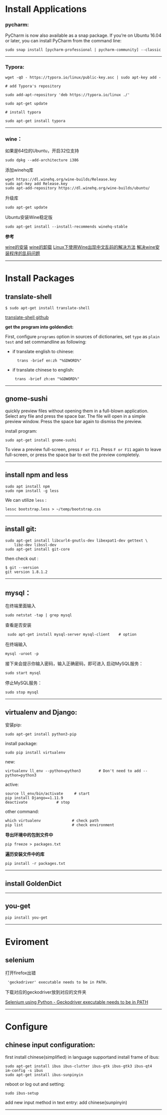 # Install Applications

### pycharm:

PyCharm is now also available as a snap package. If you’re on Ubuntu 16.04 or later, you can install PyCharm from the command line:

	sudo snap install [pycharm-professional | pycharm-community] --classic
	
---

### Typora:

	wget -qO - https://typora.io/linux/public-key.asc | sudo apt-key add -

	# add Typora's repository

	sudo add-apt-repository 'deb https://typora.io/linux ./'

	sudo apt-get update

	# install typora

	sudo apt-get install typora
	
---

### wine：

如果是64位的Ubuntu，开启32位支持

	sudo dpkg --add-architecture i386
	
添加winehq库

	wget https://dl.winehq.org/wine-builds/Release.key
	sudo apt-key add Release.key
	sudo apt-add-repository https://dl.winehq.org/wine-builds/ubuntu/
	
升级库

	sudo apt-get update
	
Ubuntu安装Wine稳定版

	sudo apt-get install --install-recommends winehq-stable
	
**参考**

[wine的安装](https://lado.me/2017/04/27/wine-run-windows-program-on-linux/) 
[wine的卸载](http://www.cnblogs.com/asimple41/p/3989608.html)
[Linux下使用Wine出现中文乱码的解决方法](http://www.linuxde.net/2011/10/1503.html)
[解决wine安装程序的乱码问题](http://www.voidcn.com/article/p-hltcebnw-eu.html)

---

# Install Packages

## translate-shell

	$ sudo apt-get install translate-shell
	
[translate-shell github](https://github.com/soimort/translate-shell)

**get the program into goldendict:**

First, configure `programs` option in sources of dictionaries, set `type` as `plain test` and set commandline as following:

- if translate english to chinese:

		trans -brief en:zh "%GDWORD%"
	
 - if translate chinese to english:
 
 		trans -brief zh:en "%GDWORD%"
 
 ---
 
## gnome-sushi

quickly preview files without opening them in a full-blown application. Select any file and press the space bar. The file will open in a simple preview window. Press the space bar again to dismiss the preview.

install program:

	sudo apt-get install gnome-sushi
	
To view a preview full-screen, press `F or F11`. Press `F or F11` again to leave full-screen, or press the space bar to exit the preview completely.

---

## install npm and less

	sudo apt install npm
	sudo npm install -g less
	
We can utilize `less` :

	lessc bootstrap.less > ~/temp/bootstrap.css
	
---

## install git:

	sudo apt-get install libcurl4-gnutls-dev libexpat1-dev gettext \
  		libz-dev libssl-dev
  	sudo apt-get install git-core
  	
then check out : 
  
  	$ git --version
  	git version 1.8.1.2
	
---

## mysql：

在终端里面输入 

	sudo netstat -tap | grep mysql
	
查看是否安装

	 sudo apt-get install mysql-server mysql-client    # option
	 
在终端输入 

	mysql -uroot -p 
	
接下来会提示你输入密码，输入正确密码，即可进入
启动MySQL服务：
                       
	sudo start mysql
	
停止MySQL服务：
                   
	sudo stop mysql
	 
---

## virtualenv and Django:

安装pip:

	sudo apt-get install python3-pip

install package:

	sudo pip install virtualenv
	
new:

	virtualenv ll_env --python=python3        # Don't need to add --python=python3
	
active:

	source ll_env/bin/activate     # start
	pip install Django==1.11.9
	deactivate             # stop

other command:
	
	which virtualenv              # check path 
	pip list                      # check environment
	
**导出环境中的包到文件中**

	pip freeze > packages.txt
	
**遍历安装文件中的库**

	pip install -r packages.txt
		
---

## install GoldenDict

---

## you-get

	pip install you-get
	
---

# Eviroment

## selenium

打开firefox出错

	 'geckodriver' executable needs to be in PATH. 
	 
下载对应的geckodriver放到对应的文件夹

[Selenium using Python - Geckodriver executable needs to be in PATH](https://stackoverflow.com/questions/40208051/selenium-using-python-geckodriver-executable-needs-to-be-in-path)

---

# Configure

## chinese input configuration:
	
first install chinese(simplified) in language supportand install frame of ibus:

	sudo apt-get install ibus ibus-clutter ibus-gtk ibus-gtk3 ibus-qt4
	im-config -s ibus
	sudo apt-get install ibus-sunpinyin
		
reboot or log out and setting:

	sudo ibus-setup
add new input method
in text entry: add chinese(sunpinyin)
		
---












